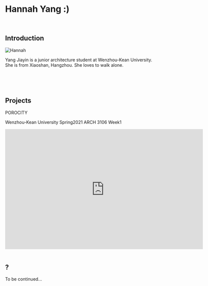 
# Hannah Yang :)

<br>

## Introduction


<img alt="Hannah" src="https://github.com/steenblikrs/2021-Spring-Studio/blob/gh-pages/students/Hannah/%E8%AF%81%E4%BB%B6%E7%85%A7.jpg">

Yang Jiayin is a junior architecture student at Wenzhou-Kean University. She is from Xiaoshan, Hangzhou. She loves to walk alone.

<br>

<br>

<br>

## Projects

POROCITY

Wenzhou-Kean University 
Spring2021
ARCH 3106 Week1

<iframe src="https://docs.google.com/presentation/d/e/2PACX-1vTWUNr3xdj3qRzldKHm5Mp_OifhYsUTlZ0aUQEFRtbu3jAIBxdZA6XxRPV6j1hiqjh1nsOGdVUc8CHS/embed?start=true&loop=true&delayms=3000" frameborder="0" width="640" height="389" allowfullscreen="true" mozallowfullscreen="true" webkitallowfullscreen="true"></iframe>

<br>

<br>

## ?

To be continued...

<br>
